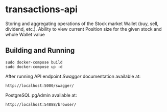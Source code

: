 # transactions-api

Storing and aggregating operations of the Stock market Wallet (buy, sell, dividend, etc.). Ability to view current Position size for the given stock and whole Wallet value

## Building and Running
```
sudo docker-compose build
sudo docker-compose up -d
```

After running API endpoint *Swagger* documentation available at:
```
http://localhost:5000/swagger/
```

PostgreSQL pgAdmin available at:
```
http://localhost:54888/browser/
```
